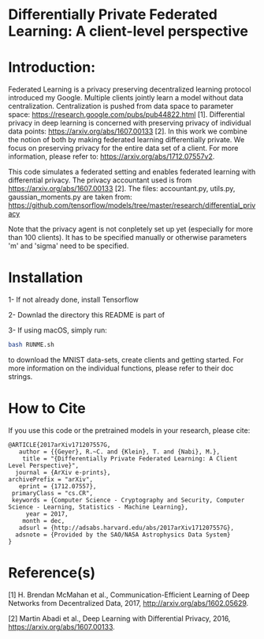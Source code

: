 # Differentially Private Federated Learning: A client-level perspective

Introduction:
============
Federated Learning is a privacy preserving decentralized learning protocol introduced my Google. Multiple clients jointly learn a model without data centralization. Centralization is pushed from data space to parameter space: https://research.google.com/pubs/pub44822.html [1].
Differential privacy in deep learning is concerned with preserving privacy of individual data points: https://arxiv.org/abs/1607.00133 [2].
In this work we combine the notion of both by making federated learning differentially private. We focus on preserving privacy for the entire data set of a client. For more information, please refer to: https://arxiv.org/abs/1712.07557v2.

This code simulates a federated setting and enables federated learning with differential privacy. The privacy accountant used is from https://arxiv.org/abs/1607.00133 [2]. The files: accountant.py, utils.py, gaussian_moments.py are taken from: https://github.com/tensorflow/models/tree/master/research/differential_privacy

Note that the privacy agent is not conpletely set up yet (especially for more than 100 clients). It has to be specified manually or otherwise parameters 'm' and 'sigma' need to be specified.

Installation
============
1- If not already done, install Tensorflow

2- Downlad the directory this README is part of 

3- If using macOS, simply run: 
```bash
bash RUNME.sh
```
to download the MNIST data-sets, create clients and getting started. For more information on the individual functions, please refer to their doc strings.  

How to Cite
===========
If you use this code or the pretrained models in your research,
please cite:

```
@ARTICLE{2017arXiv171207557G,
   author = {{Geyer}, R.~C. and {Klein}, T. and {Nabi}, M.},
    title = "{Differentially Private Federated Learning: A Client Level Perspective}",
  journal = {ArXiv e-prints},
archivePrefix = "arXiv",
   eprint = {1712.07557},
 primaryClass = "cs.CR",
 keywords = {Computer Science - Cryptography and Security, Computer Science - Learning, Statistics - Machine Learning},
     year = 2017,
    month = dec,
   adsurl = {http://adsabs.harvard.edu/abs/2017arXiv171207557G},
  adsnote = {Provided by the SAO/NASA Astrophysics Data System}
}
```

Reference(s)
===========
[1] H. Brendan McMahan et al., Communication-Efficient Learning of Deep Networks from Decentralized Data, 2017, http://arxiv.org/abs/1602.05629.

[2] Martin Abadi et al., Deep Learning with Differential Privacy, 2016, https://arxiv.org/abs/1607.00133.

